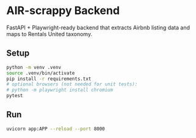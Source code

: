 # AIR-scrappy Backend

FastAPI + Playwright-ready backend that extracts Airbnb listing data and maps to Rentals United taxonomy.

## Setup

```bash
python -m venv .venv
source .venv/bin/activate
pip install -r requirements.txt
# optional browsers (not needed for unit tests):
# python -m playwright install chromium
pytest
```

## Run

```bash
uvicorn app:APP --reload --port 8000
```

